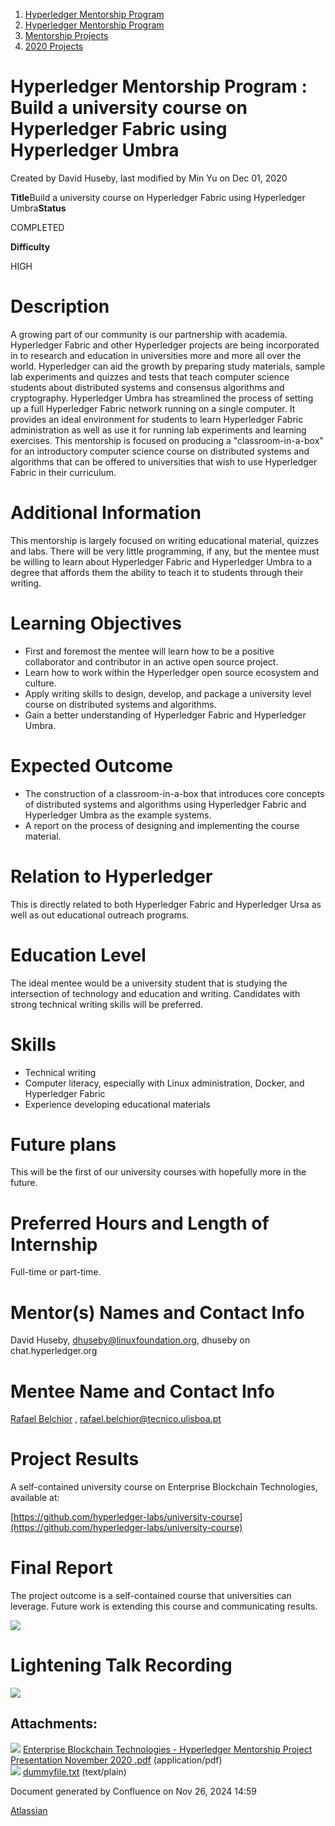 1. [Hyperledger Mentorship Program](index.html)
2. [Hyperledger Mentorship Program](Hyperledger-Mentorship-Program_21954571.html)
3. [Mentorship Projects](Mentorship-Projects_21954604.html)
4. [2020 Projects](2020-Projects_21963347.html)

# Hyperledger Mentorship Program : Build a university course on Hyperledger Fabric using Hyperledger Umbra

Created by David Huseby, last modified by Min Yu on Dec 01, 2020

**Title**Build a university course on Hyperledger Fabric using Hyperledger Umbra**Status**

COMPLETED

**Difficulty**

HIGH

# Description

A growing part of our community is our partnership with academia. Hyperledger Fabric and other Hyperledger projects are being incorporated in to research and education in universities more and more all over the world. Hyperledger can aid the growth by preparing study materials, sample lab experiments and quizzes and tests that teach computer science students about distributed systems and consensus algorithms and cryptography. Hyperledger Umbra has streamlined the process of setting up a full Hyperledger Fabric network running on a single computer. It provides an ideal environment for students to learn Hyperledger Fabric administration as well as use it for running lab experiments and learning exercises. This mentorship is focused on producing a "classroom-in-a-box" for an introductory computer science course on distributed systems and algorithms that can be offered to universities that wish to use Hyperledger Fabric in their curriculum.

# Additional Information

This mentorship is largely focused on writing educational material, quizzes and labs. There will be very little programming, if any, but the mentee must be willing to learn about Hyperledger Fabric and Hyperledger Umbra to a degree that affords them the ability to teach it to students through their writing.

# Learning Objectives

- First and foremost the mentee will learn how to be a positive collaborator and contributor in an active open source project.
- Learn how to work within the Hyperledger open source ecosystem and culture.
- Apply writing skills to design, develop, and package a university level course on distributed systems and algorithms.
- Gain a better understanding of Hyperledger Fabric and Hyperledger Umbra.

# Expected Outcome

- The construction of a classroom-in-a-box that introduces core concepts of distributed systems and algorithms using Hyperledger Fabric and Hyperledger Umbra as the example systems.
- A report on the process of designing and implementing the course material.

# Relation to Hyperledger

This is directly related to both Hyperledger Fabric and Hyperledger Ursa as well as out educational outreach programs.

# Education Level

The ideal mentee would be a university student that is studying the intersection of technology and education and writing. Candidates with strong technical writing skills will be preferred.

# Skills

- Technical writing
- Computer literacy, especially with Linux administration, Docker, and Hyperledger Fabric
- Experience developing educational materials

# Future plans

This will be the first of our university courses with hopefully more in the future.

# Preferred Hours and Length of Internship

Full-time or part-time.

# Mentor(s) Names and Contact Info

David Huseby, dhuseby@linuxfoundation.org, dhuseby on chat.hyperledger.org

# Mentee Name and Contact Info

[Rafael Belchior](https://lf-hyperledger.atlassian.net/wiki/people/712020:0476fdbd-25a2-41d4-9ba2-27de7ea0f715?ref=confluence) , [rafael.belchior@tecnico.ulisboa.pt](mailto:rafael.belchior@tecnico.ulisboa.pt)

# Project Results

A self-contained university course on Enterprise Blockchain Technologies, available at: 

[https://github.com/hyperledger-labs/university-course](https://github.com/hyperledger-labs/university-course)

# Final Report

The project outcome is a self-contained course that universities can leverage. Future work is extending this course and communicating results. 

[![](attachments/thumbnails/21954690/21964194)](attachments/21954690/21964194.pdf)

# Lightening Talk Recording

![](plugins/servlet/confluence/placeholder/unknown-attachment)

## Attachments:

![](images/icons/bullet_blue.gif) [Enterprise Blockchain Technologies - Hyperledger Mentorship Project Presentation November 2020 .pdf](attachments/21954690/21964194.pdf) (application/pdf)  
![](images/icons/bullet_blue.gif) [dummyfile.txt](attachments/21954690/21964202.txt) (text/plain)

Document generated by Confluence on Nov 26, 2024 14:59

[Atlassian](http://www.atlassian.com/)
